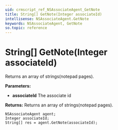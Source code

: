 ```yaml
---
uid: crmscript_ref_NSAssociateAgent_GetNote
title: String[] GetNote(Integer associateId)
intellisense: NSAssociateAgent.GetNote
keywords: NSAssociateAgent, GetNote
so.topic: reference
---
```


# String[] GetNote(Integer associateId)

Returns an array of strings(notepad pages).

**Parameters:**
 - **associateId** The associate id

**Returns:** Returns an array of strings(notepad pages).

```crmscript
NSAssociateAgent agent;
Integer associateId;
String[] res = agent.GetNote(associateId);
```

